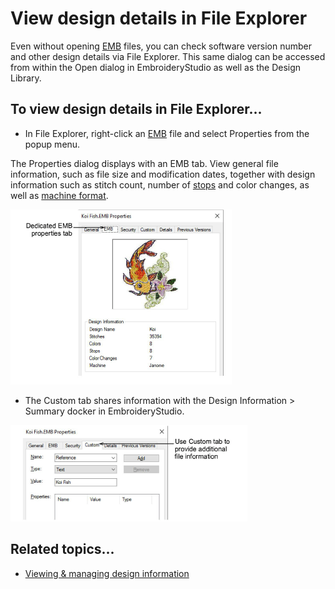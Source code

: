 # View design details in File Explorer

Even without opening [EMB](../../glossary/glossary) files, you can check software version number and other design details via File Explorer. This same dialog can be accessed from within the Open dialog in EmbroideryStudio as well as the Design Library.

## To view design details in File Explorer...

- In File Explorer, right-click an [EMB](../../glossary/glossary) file and select Properties from the popup menu.

The Properties dialog displays with an EMB tab. View general file information, such as file size and modification dates, together with design information such as stitch count, number of [stops](../../glossary/glossary) and color changes, as well as [machine format](../../glossary/glossary#machine-format).

![view00126.png](assets/view00126.png)

- The Custom tab shares information with the Design Information > Summary docker in EmbroideryStudio.

![view00129.png](assets/view00129.png)

## Related topics...

- [Viewing & managing design information](../../Management/manage_designs/Viewing_managing_design_information)

